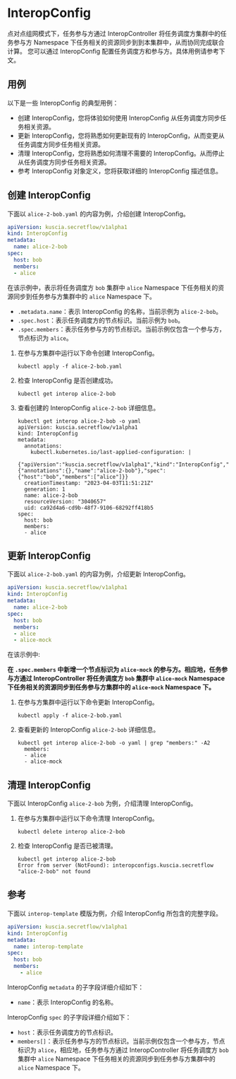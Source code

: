 # InteropConfig

点对点组网模式下，任务参与方通过 InteropController 将任务调度方集群中的任务参与方 Namespace 下任务相关的资源同步到到本集群中，从而协同完成联合计算。
您可以通过 InteropConfig 配置任务调度方和参与方。具体用例请参考下文。

## 用例

以下是一些 InteropConfig 的典型用例：

- 创建 InteropConfig，您将体验如何使用 InteropConfig 从任务调度方同步任务相关资源。
- 更新 InteropConfig，您将熟悉如何更新现有的 InteropConfig，从而变更从任务调度方同步任务相关资源。
- 清理 InteropConfig，您将熟悉如何清理不需要的 InteropConfig。从而停止从任务调度方同步任务相关资源。
- 参考 InteropConfig 对象定义，您将获取详细的 InteropConfig 描述信息。

## 创建 InteropConfig

下面以 `alice-2-bob.yaml` 的内容为例，介绍创建 InteropConfig。

```yaml
apiVersion: kuscia.secretflow/v1alpha1
kind: InteropConfig
metadata:
  name: alice-2-bob
spec:
  host: bob
  members:
  - alice
```

在该示例中，表示将任务调度方 `bob` 集群中 `alice` Namespace 下任务相关的资源同步到任务参与方集群中的 `alice` Namespace 下。

- `.metadata.name`：表示 InteropConfig 的名称，当前示例为 `alice-2-bob`。
- `.spec.host`：表示任务调度方的节点标识。当前示例为 `bob`。
- `.spec.members`：表示任务参与方的节点标识。当前示例仅包含一个参与方，节点标识为 `alice`。

1. 在参与方集群中运行以下命令创建 InteropConfig。

    ```shell
    kubectl apply -f alice-2-bob.yaml
    ```

2. 检查 InteropConfig 是否创建成功。

    ```shell
    kubectl get interop alice-2-bob
    ```

3. 查看创建的 InteropConfig `alice-2-bob` 详细信息。

    ```shell
    kubectl get interop alice-2-bob -o yaml
    apiVersion: kuscia.secretflow/v1alpha1
    kind: InteropConfig
    metadata:
      annotations:
        kubectl.kubernetes.io/last-applied-configuration: |
          {"apiVersion":"kuscia.secretflow/v1alpha1","kind":"InteropConfig","metadata":{"annotations":{},"name":"alice-2-bob"},"spec":{"host":"bob","members":["alice"]}}
      creationTimestamp: "2023-04-03T11:51:21Z"
      generation: 1
      name: alice-2-bob
      resourceVersion: "3040657"
      uid: ca92d4a6-cd9b-48f7-9106-68292ff418b5
    spec:
      host: bob
      members:
      - alice
    ```

## 更新 InteropConfig

下面以 `alice-2-bob.yaml` 的内容为例，介绍更新 InteropConfig。

```yaml
apiVersion: kuscia.secretflow/v1alpha1
kind: InteropConfig
metadata:
  name: alice-2-bob
spec:
  host: bob
  members:
  - alice
  - alice-mock
```

在该示例中:

**在 `.spec.members` 中新增一个节点标识为 `alice-mock` 的参与方。相应地，任务参与方通过 InteropController 将任务调度方 `bob` 集群中 `alice-mock` Namespace 下任务相关的资源同步到任务参与方集群中的 `alice-mock` Namespace 下。**

1. 在参与方集群中运行以下命令更新 InteropConfig。

    ```shell
    kubectl apply -f alice-2-bob.yaml
    ```

2. 查看更新的 InteropConfig `alice-2-bob` 详细信息。

    ```shell
    kubectl get interop alice-2-bob -o yaml | grep "members:" -A2
      members:
      - alice
      - alice-mock
    ```

## 清理 InteropConfig

下面以 InteropConfig `alice-2-bob` 为例，介绍清理 InteropConfig。

1. 在参与方集群中运行以下命令清理 InteropConfig。

    ```shell
    kubectl delete interop alice-2-bob
    ```

2. 检查 InteropConfig 是否已被清理。

    ```shell
    kubectl get interop alice-2-bob
    Error from server (NotFound): interopconfigs.kuscia.secretflow "alice-2-bob" not found
    ```

## 参考

下面以 `interop-template` 模版为例，介绍 InteropConfig 所包含的完整字段。

```yaml
apiVersion: kuscia.secretflow/v1alpha1
kind: InteropConfig
metadata:
  name: interop-template
spec:
  host: bob
  members:
    - alice
```

InteropConfig `metadata` 的子字段详细介绍如下：

- `name`：表示 InteropConfig 的名称。

InteropConfig `spec` 的子字段详细介绍如下：

- `host`：表示任务调度方的节点标识。
- `members[]`：表示任务参与方的节点标识。当前示例仅包含一个参与方，节点标识为 `alice`，相应地，任务参与方通过 InteropController 将任务调度方 `bob` 集群中 `alice` Namespace 下任务相关的资源同步到任务参与方集群中的 `alice` Namespace 下。
